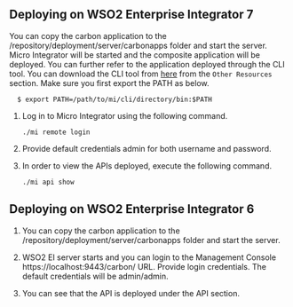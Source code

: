 ## Deploying on WSO2 Enterprise Integrator 7

You can copy the carbon application to the <PRODUCT-HOME>/repository/deployment/server/carbonapps folder and start the server. Micro Integrator will be started and the composite application will be deployed. You can further refer to the application deployed through the CLI tool. You can download the CLI tool from [here](https://wso2.com/integration/micro-integrator/) from the `Other Resources` section. Make sure you first export the PATH as below.

  ```
    $ export PATH=/path/to/mi/cli/directory/bin:$PATH
  ```

1. Log in to Micro Integrator using the following command.

    ```
    ./mi remote login
    ```

2. Provide default credentials admin for both username and password.
3. In order to view the APIs deployed, execute the following command.

    ```
    ./mi api show
    ```

## Deploying on WSO2 Enterprise Integrator 6

1. You can copy the carbon application to the <PRODUCT-HOME>/repository/deployment/server/carbonapps folder and start the server. 

2. WSO2 EI server starts and you can login to the Management Console https://localhost:9443/carbon/ URL. Provide login credentials. The default credentials will be admin/admin. 

3. You can see that the API is deployed under the API section. 